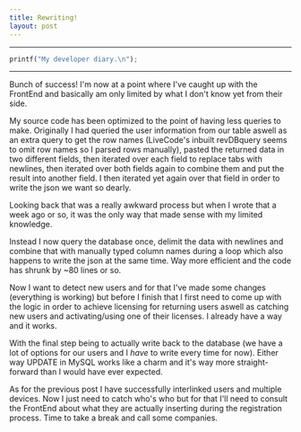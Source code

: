 ```yaml
---
title: Rewriting!
layout: post
---
```




***
```python
printf("My developer diary.\n");
```
***


Bunch of success! I'm now at a point where I've caught up with the FrontEnd and basically am only limited by what I don't know yet from their side.

My source code has been optimized to the point of having less queries to make. Originally I had queried the user information from our table aswell as an extra query to get the row names (LiveCode's inbuilt revDBquery seems to omit row names so I parsed rows manually), pasted the returned data in two different fields, then iterated over each field to replace tabs with newlines, then iterated over both fields again to combine them and put the result into another field. I then iterated yet again over that field in order to write the json we want so dearly.

Looking back that was a really awkward process but when I wrote that a week ago or so, it was the only way that made sense with my limited knowledge.

Instead I now query the database once, delimit the data with newlines and combine that with manually typed column names during a loop which also happens to write the json at the same time. Way more efficient and the code has shrunk by ~80 lines or so.

Now I want to detect new users and for that I've made some changes (everything is working) but before I finish that I first need to come up with the logic in order to achieve licensing for returning users aswell as catching new users and activating/using one of their licenses. I already have a way and it works.

With the final step being to actually write back to the database (we have a lot of options for our users and I _have_ to write every time for now). Either way UPDATE in MySQL works like a charm and it's way more straight-forward than I would have ever expected.

As for the previous post I have successfully interlinked users and multiple devices. Now I just need to catch who's who but for that I'll need to consult the FrontEnd about what they are actually inserting during the registration process. Time to take a break and call some companies.